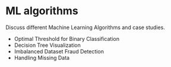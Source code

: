 # ML algorithms
Discuss different Machine Learning Algorithms and case studies. 

- Optimal Threshold for Binary Classification
- Decision Tree Visualization 
- Imbalanced Dataset Fraud Detection
- Handling Missing Data

